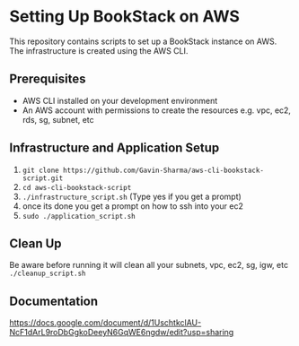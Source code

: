 # Setting Up BookStack on AWS

This repository contains scripts to set up a BookStack instance on AWS. The infrastructure is created using the AWS CLI.

## Prerequisites

- AWS CLI installed on your development environment
- An AWS account with permissions to create the resources e.g. vpc, ec2, rds, sg, subnet, etc

## Infrastructure and Application Setup

1. `git clone https://github.com/Gavin-Sharma/aws-cli-bookstack-script.git`
2. `cd aws-cli-bookstack-script`
3. `./infrastructure_script.sh` (Type yes if you get a prompt)
4. once its done you get a prompt on how to ssh into your ec2
5. `sudo ./application_script.sh`

## Clean Up

Be aware before running it will clean all your subnets, vpc, ec2, sg, igw, etc 
`./cleanup_script.sh`

## Documentation
https://docs.google.com/document/d/1UschtkclAU-NcF1dArL9roDbGgkoDeeyN6GqWE6ngdw/edit?usp=sharing
